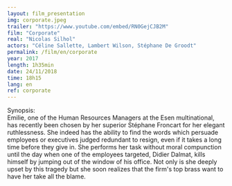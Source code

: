```yaml
---
layout: film_presentation
img: corporate.jpeg
trailer: "https://www.youtube.com/embed/RN0GejCJB2M"
film: "Corporate"
real: "Nicolas Silhol"
actors: "Céline Sallette, Lambert Wilson, Stéphane De Groodt"
permalink: /film/en/corporate
year: 2017
length: 1h35min
date: 24/11/2018
time: 18h15
lang: en
ref: corporate
---
```



<span class="name"> Synopsis:</span> <br/>
<span class="resumefilm"> Emilie, one of the Human Resources Managers at the Esen multinational, has recently been chosen by her superior Stéphane Froncart for her elegant ruthlessness. She indeed has the ability to find the words which persuade employees or executives judged redundant to resign, even if it takes a long time before they give in. She performs her task without moral compunction until the day when one of the employees targeted, Didier Dalmat, kills himself by jumping out of the window of his office. Not only is she deeply upset by this tragedy but she soon realizes that the firm's top brass want to have her take all the blame. </span>
